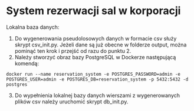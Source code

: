 # System rezerwacji sal w korporacji
Lokalna baza danych:
1. Do wygenerowania pseudolosowych danych w formacie csv służy skrypt csv_init.py. Jeżeli dane są już obecne w folderze output, można pominąć ten krok i przejść od razu do punktu 2.
2. Należy stworzyć obraz bazy PostgreSQL w Dockerze następującą komendą:
```
docker run --name reservation_system -e POSTGRES_PASSWORD=admin -e POSTGRES_USER=admin -e POSTGRES_DB=reservation_system -p 5432:5432 -d postgres
```
3. Do wypełnienia lokalnej bazy danych wierszami z wygenerowanych plików csv należy uruchomić skrypt db_init.py.
